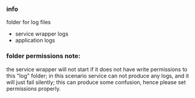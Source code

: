 <!--

    Copyright (C) 2011-2013 Barchart, Inc. <http://www.barchart.com/>

    All rights reserved. Licensed under the OSI BSD License.

    http://www.opensource.org/licenses/bsd-license.php

-->
### info

folder for log files
* service wrapper logs 
* application logs

### folder permissions note:

the service wrapper will not start if it does not have write permissions to this "log" folder;
in this scenario service can not produce any logs, and it will just fail silently;
this can produce some confusion, hence please set permissions properly.
